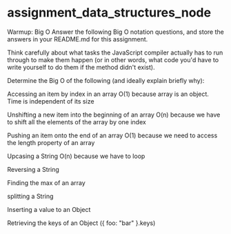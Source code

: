 # assignment_data_structures_node

Warmup: Big O
Answer the following Big O notation questions, and store the answers in your README.md for this assignment.

Think carefully about what tasks the JavaScript compiler actually has to run through to make them happen (or in other words, what code you'd have to write yourself to do them if the method didn't exist).

Determine the Big O of the following (and ideally explain briefly why):

Accessing an item by index in an array
O(1) because array is an object. Time is independent of its size

Unshifting a new item into the beginning of an array
O(n) because we have to shift all the elements of the array by one index

Pushing an item onto the end of an array
O(1) because we need to access the length property of an array

Upcasing a String
O(n) because we have to loop

Reversing a String

Finding the max of an array

splitting a String

Inserting a value to an Object

Retrieving the keys of an Object ({ foo: "bar" }.keys)

